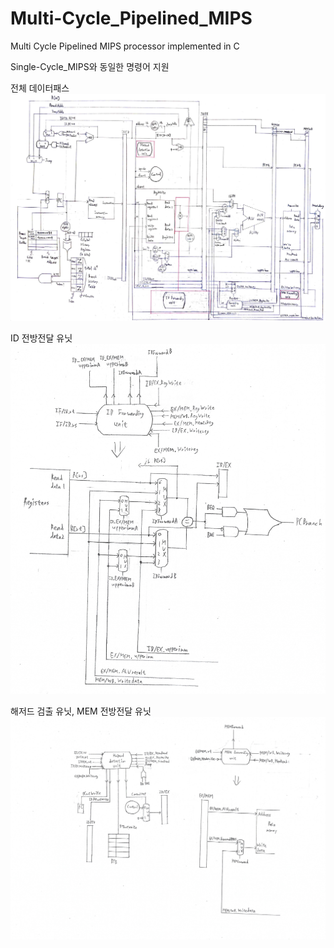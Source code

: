 # Multi-Cycle_Pipelined_MIPS
Multi Cycle Pipelined MIPS processor implemented in C

Single-Cycle_MIPS와 동일한 명령어 지원


전체 데이터패스
<img src="https://github.com/SNMac/Multi-Cycle_Pipelined_MIPS/blob/master/Pipelined%20Datapath.jpg?raw=true">


ID 전방전달 유닛
<img src="https://github.com/SNMac/Multi-Cycle_Pipelined_MIPS/blob/master/ID%20forwarding%20unit.jpg?raw=true">


해저드 검출 유닛, MEM 전방전달 유닛
<img src="https://github.com/SNMac/Multi-Cycle_Pipelined_MIPS/blob/master/Hazard%20detection%20unit,%20MEM%20forwarding%20unit.PNG?raw=true">
